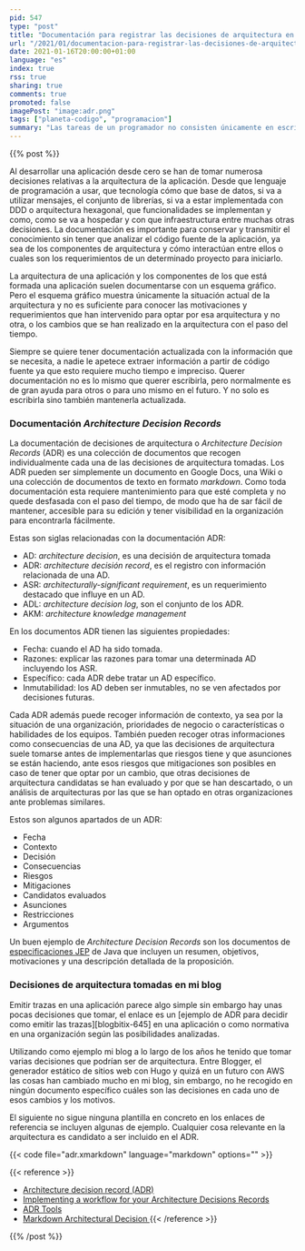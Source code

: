 ```yaml
---
pid: 547
type: "post"
title: "Documentación para registrar las decisiones de arquitectura en software e infraestructura"
url: "/2021/01/documentacion-para-registrar-las-decisiones-de-arquitectura-en-software-e-infraestructura/"
date: 2021-01-16T20:00:00+01:00
language: "es"
index: true
rss: true
sharing: true
comments: true
promoted: false
imagePost: "image:adr.png"
tags: ["planeta-codigo", "programacion"]
summary: "Las tareas de un programador no consisten únicamente en escribir líneas de código o de un arquitecto decidir que usar o no usar y como. Una tarea importante de un programador o un arquitecto debe ser también escribir o mantener documentación actualizada. La arquitectura empleada en una aplicación permite conocer cuáles son sus componentes y piezas específicas de las que se compone sin tener que analizar el código fuente. La arquitectura de una aplicación puede ser de muchas formas, las decisiones de arquitectura también son un aspecto susceptible de ser documentadas, que permitan conocer cuáles fueron las motivaciones para elegir entre unas opciones y otras y que cambios de arquitectura ha sufrido una aplicación y por que motivos."
---
```


{{% post %}}

Al desarrollar una aplicación desde cero se han de tomar numerosa decisiones relativas a la arquitectura de la aplicación. Desde que lenguaje de programación a usar, que tecnología cómo que base de datos, si va a utilizar mensajes, el conjunto de librerías, si va a estar implementada con DDD o arquitectura hexagonal, que funcionalidades se implementan y como, como se va a hospedar y con que infraestructura entre muchas otras decisiones. La documentación es importante para conservar y transmitir el conocimiento sin tener que analizar el código fuente de la aplicación, ya sea de los componentes de arquitectura y cómo interactúan entre ellos o cuales son los requerimientos de un determinado proyecto para iniciarlo.

La arquitectura de una aplicación y los componentes de los que está formada una aplicación suelen documentarse con un esquema gráfico. Pero el esquema gráfico muestra únicamente la situación actual de la arquitectura y no es suficiente para conocer las motivaciones y requerimientos que han intervenido para optar por esa arquitectura y no otra, o los cambios que se han realizado en la arquitectura con el paso del tiempo.

Siempre se quiere tener documentación actualizada con la información que se necesita, a nadie le apetece extraer información a partir de código fuente ya que esto requiere mucho tiempo e impreciso. Querer documentación no es lo mismo que querer escribirla, pero normalmente es de gran ayuda para otros o para uno mismo en el futuro. Y no solo es escribirla sino también mantenerla actualizada.

### Documentación _Architecture Decision Records_

La documentación de decisiones de arquitectura o _Architecture Decision Records_ (ADR) es una colección de documentos que recogen individualmente cada una de las decisiones de arquitectura tomadas. Los ADR pueden ser simplemente un documento en Google Docs, una Wiki o una colección de documentos de texto en formato _markdown_. Como toda documentación esta requiere mantenimiento para que esté completa y no quede desfasada con el paso del tiempo, de modo que ha de sar fácil de mantener, accesible para su edición y tener visibilidad en la organización para encontrarla fácilmente.

Estas son siglas relacionadas con la documentación ADR:

* AD: _architecture decision_, es una decisión de arquitectura tomada
* ADR: _architecture decisión record_, es el registro con información relacionada de una AD.
* ASR: _architecturally-significant requirement_, es un requerimiento destacado que influye en un AD.
* ADL: _architecture decision log_, son el conjunto de los ADR.
* AKM: _architecture knowledge management_

En los documentos ADR tienen las siguientes propiedades:

* Fecha: cuando el AD ha sido tomada.
* Razones: explicar las razones para tomar una determinada AD incluyendo los ASR.
* Específico: cada ADR debe tratar un AD específico.
* Inmutabilidad: los AD deben ser inmutables, no se ven afectados por decisiones futuras.

Cada ADR además puede recoger información de contexto, ya sea por la situación de una organización, prioridades de negocio o características o habilidades de los equipos. También pueden recoger otras informaciones como consecuencias de una AD, ya que las decisiones de arquitectura suele tomarse antes de implementarlas que riesgos tiene y que asunciones se están haciendo, ante esos riesgos que mitigaciones son posibles en caso de tener que optar por un cambio, que otras decisiones de arquitectura candidatas se han evaluado y por que se han descartado, o un análisis de arquitecturas por las que se han optado en otras organizaciones ante problemas similares.

Estos son algunos apartados de un ADR:

* Fecha
* Contexto
* Decisión
* Consecuencias
* Riesgos
* Mitigaciones
* Candidatos evaluados
* Asunciones
* Restricciones
* Argumentos

Un buen ejemplo de _Architecture Decision Records_ son los documentos de [especificaciones JEP](https://openjdk.java.net/jeps/0) de Java que incluyen un resumen, objetivos, motivaciones y una descripción detallada de la proposición.

### Decisiones de arquitectura tomadas en mi blog

Emitir trazas en una aplicación parece algo simple sin embargo hay unas pocas decisiones que tomar, el enlace es un [ejemplo de ADR para decidir como emitir las trazas][blogbitix-645] en una aplicación o como normativa en una organización según las posibilidades analizadas.

Utilizando como ejemplo mi blog a lo largo de los años he tenido que tomar varias decisiones que podrían ser de arquitectura. Entre Blogger, el generador estático de sitios web con Hugo y quizá en un futuro con AWS las cosas han cambiado mucho en mi blog, sin embargo, no he recogido en ningún documento específico cuáles son las decisiones en cada uno de esos cambios y los motivos.

El siguiente no sigue ninguna plantilla en concreto en los enlaces de referencia se incluyen algunas de ejemplo. Cualquier cosa relevante en la arquitectura es candidato a ser incluido en el ADR.

{{< code file="adr.xmarkdown" language="markdown" options="" >}}

{{< reference >}}
* [Architecture decision record (ADR)](https://github.com/joelparkerhenderson/architecture_decision_record#sources)
* [Implementing a workflow for your Architecture Decisions Records](https://asiermarques.medium.com/implementing-a-workflow-for-your-architecture-decisions-records-ab5b55ee2a9d)
* [ADR Tools](https://github.com/npryce/adr-tools)
* [Markdown Architectural Decision ](https://adr.github.io/madr/)
{{< /reference >}}

{{% /post %}}
